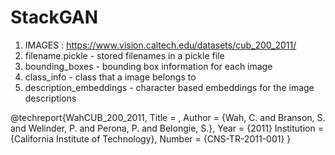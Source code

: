 # StackGAN

1. IMAGES : https://www.vision.caltech.edu/datasets/cub_200_2011/
2. filename.pickle - stored filenames in a pickle file
3. bounding_boxes - bounding box information for each image
4. class_info - class that a image belongs to
5. description_embeddings - character based embeddings for the image descriptions




@techreport{WahCUB_200_2011,
	Title = ,
	Author = {Wah, C. and Branson, S. and Welinder, P. and Perona, P. and Belongie, S.},
	Year = {2011}
	Institution = {California Institute of Technology},
	Number = {CNS-TR-2011-001}
}
